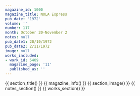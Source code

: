 ```yaml
---
magazine_id: 1000
magazine_title: NOLA Express
pub_date: '1972'
volume: ''
number: 117
month: October 20-November 2
notes: null
pub_date1: 20/10/1972
pub_date2: 2/11/1972
image: null
works_included:
- work_id: 5409
  magazine_page: '11'
  published_as: ''
---
```


{{ section_title() }}
{{ magazine_info() }}
{{ section_image() }}
{{ notes_section() }}
{{ works_section() }}
